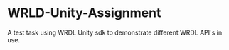 # WRLD-Unity-Assignment
A test task using WRDL Unity sdk to demonstrate different WRDL API's in use.

